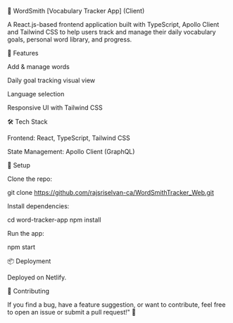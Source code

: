 
📖 WordSmith [Vocabulary Tracker App] (Client)

A React.js-based frontend application built with TypeScript, Apollo Client and Tailwind CSS to help users track and manage their daily vocabulary goals, personal word library, and progress.

🚀 Features

Add & manage words

Daily goal tracking visual view

Language selection

Responsive UI with Tailwind CSS

🛠️ Tech Stack

Frontend: React, TypeScript, Tailwind CSS

State Management: Apollo Client (GraphQL)

🔧 Setup

Clone the repo:

git clone https://github.com/rajsriselvan-ca/WordSmithTracker_Web.git

Install dependencies:

cd word-tracker-app
npm install

Run the app:

npm start

📦 Deployment

Deployed on Netlify. 

🤝 Contributing

If you find a bug, have a feature suggestion, or want to contribute, feel free to open an issue or submit a pull request!" 🚀
